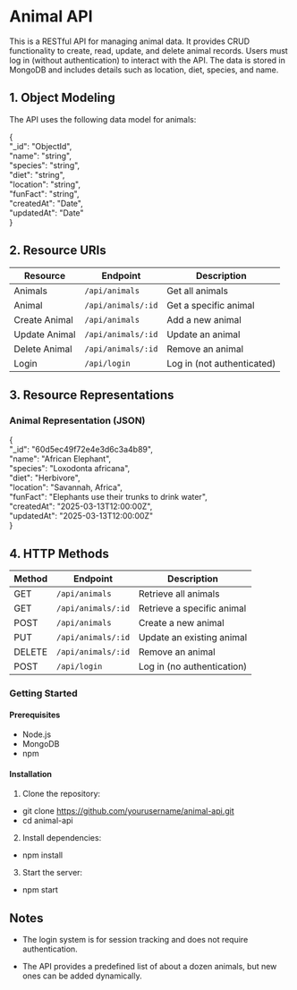 # Animal API

This is a RESTful API for managing animal data. It provides CRUD functionality to create, read, update, and delete animal records. Users must log in (without authentication) to interact with the API.
The data is stored in MongoDB and includes details such as location, diet, species, and name.

## 1. Object Modeling

The API uses the following data model for animals: <br>

{ <br>
  "_id": "ObjectId", <br>
  "name": "string", <br>
  "species": "string", <br>
  "diet": "string", <br>
  "location": "string", <br>
  "funFact": "string", <br>
  "createdAt": "Date", <br>
  "updatedAt": "Date" <br>
}

## 2. Resource URIs

| Resource        | Endpoint            | Description                |
|-----------------|---------------------|----------------------------|
| Animals         | `/api/animals`      | Get all animals            |
| Animal          | `/api/animals/:id`  | Get a specific animal      |
| Create Animal   | `/api/animals`      | Add a new animal           |
| Update Animal   | `/api/animals/:id`  | Update an animal           |
| Delete Animal   | `/api/animals/:id`  | Remove an animal           |
| Login           | `/api/login`        | Log in (not authenticated) |

## 3. Resource Representations

### Animal Representation (JSON)

{ <br>
  "_id": "60d5ec49f72e4e3d6c3a4b89", <br>
  "name": "African Elephant", <br>
  "species": "Loxodonta africana", <br>
  "diet": "Herbivore", <br>
  "location": "Savannah, Africa", <br>
  "funFact": "Elephants use their trunks to drink water", <br>
  "createdAt": "2025-03-13T12:00:00Z", <br>
  "updatedAt": "2025-03-13T12:00:00Z" <br>
}

## 4. HTTP Methods

| Method    |   Endpoint         |   Description              |
|-----------|--------------------|----------------------------|
| GET       | `/api/animals`     | Retrieve all animals       |
| GET       | `/api/animals/:id` | Retrieve a specific animal |
| POST      | `/api/animals`     | Create a new animal        |
| PUT       | `/api/animals/:id` | Update an existing animal  |
| DELETE    | `/api/animals/:id` | Remove an animal           |
| POST      | `/api/login`       | Log in (no authentication) |

### Getting Started

#### Prerequisites

- Node.js
- MongoDB
- npm

#### Installation

1. Clone the repository:

- git clone <https://github.com/yourusername/animal-api.git>
- cd animal-api

2. Install dependencies:

- npm install

3. Start the server:

- npm start

## Notes

- The login system is for session tracking and does not require authentication.

- The API provides a predefined list of about a dozen animals, but new ones can be added dynamically.
